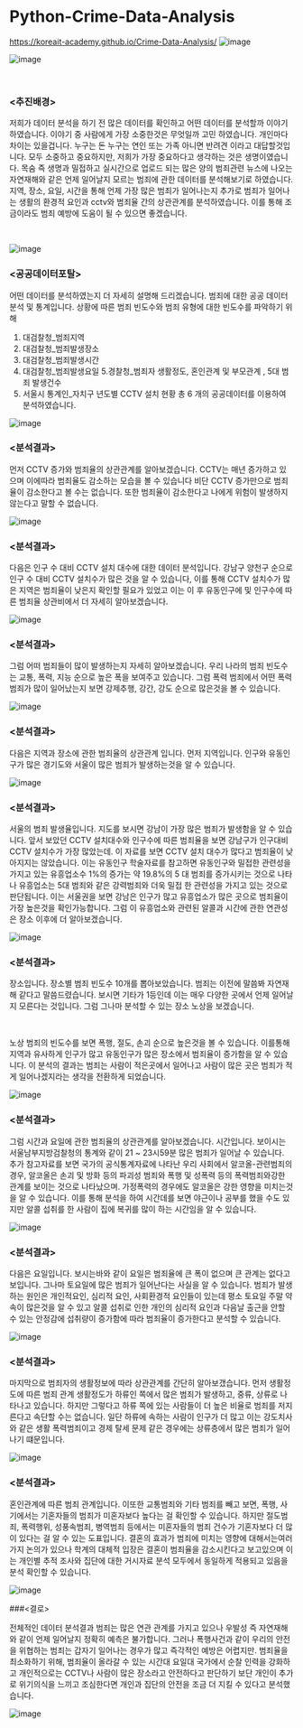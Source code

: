 # Python-Crime-Data-Analysis   
https://koreait-academy.github.io/Crime-Data-Analysis/
![image](https://user-images.githubusercontent.com/92245622/220792509-6c902638-afd3-4e3c-88df-172e192e6dd2.png)

![image](https://user-images.githubusercontent.com/92245622/220792711-3fdab78c-80d6-4efe-b7c1-2d0ecbbc49cb.png)

<br>

###  <추진배경>

저희가 데이터 분석을 하기 전 많은 데이터를 확인하고 어떤 데이터를 분석할까 이야기 하였습니다.
이야기 중 사람에게 가장 소중한것은 무엇일까 고민 하였습니다.
개인마다 차이는 있을겁니다. 누구는 돈 누구는 연인 또는 가족 아니면 반려견 이라고 대답할것입니다.
모두 소중하고 중요하지만, 저희가 가장 중요하다고 생각하는 것은 생명이였습니다. 
목숨 즉 생명과 밀접하고 실시간으로 업로드 되는 많은 양의 범죄관련 뉴스에 나오는 자연재해와 같은 언제 일어날지 모르는 범죄에 관한 데이터를 분석해보기로 하였습니다.
지역, 장소, 요일, 시간을 통해 언제 가장 많은 범죄가 일어나는지 추가로 범죄가 일어나는 생활의 환경적 요인과 cctv와 범죄율 간의 상관관계를 분석하였습니다. 
이를 통해 조금이라도 범죄 예방에 도움이 될 수 있으면 좋겠습니다. 

<br>

![image](https://user-images.githubusercontent.com/92245622/220792760-31b63f6a-47c5-4b21-a6c0-52e682ad430f.png)

###  <공공데이터포탈>

어떤 데이터를 분석하였는지 더 자세히 설명해 드리겠습니다. 
범죄에 대한 공공 데이터 분석 및 통계입니다. 상황에 따른 범죄 빈도수와 범죄 유형에 대한 빈도수를 파악하기 위해 
1. 대검찰청_범죄지역
2. 대검찰청_범죄발생장소
3. 대검찰청_범죄발생시간
4. 대검찰청_범죄발생요일
5.경찰청_범죄자 생활정도, 혼인관계 및 부모관계 , 5대 범죄 발생건수 
6. 서울시 통계인_자치구 년도별 CCTV 설치 현황
총 6 개의 공공데이터를 이용하여 분석하였습니다.

![image](https://user-images.githubusercontent.com/92245622/220792839-392c09ea-4778-4ee9-ba47-b2678b374b1b.png)

###  <분석결과>

먼저 CCTV 증가와 범죄율의 상관관계를 알아보겠습니다.
CCTV는 매년 증가하고 있으며 이에따라 범죄율도 감소하는 모습을 볼 수 있습니다
 비단 CCTV 증가만으로 범죄율이 감소한다고 볼 수는 없습니다. 또한 범죄율이 감소한다고 나에게 위험이 발생하지
않는다고 말할 수 없습니다. 

![image](https://user-images.githubusercontent.com/92245622/220792942-f6a9501e-192d-4387-94f8-10dee66ebd65.png)

###  <분석결과>

다음은 인구 수 대비 CCTV 설치 대수에 대한 데이터 분석입니다. 강남구 양천구 순으로 인구 수 대비 CCTV 설치수가 많은 것을 알 수 있습니다, 이를 통해 CCTV 설치수가 많은 지역은 범죄율이 낮은지 확인할 필요가 있었고 이는 이 후 유동인구에 및 인구수에 따른 범죄율 상관비에서 더 자세히 알아보겠습니다.

![image](https://user-images.githubusercontent.com/92245622/220793031-aa2e5a87-7858-4c8d-912b-957fd43be628.png)

###  <분석결과>

그럼 어떠  범죄들이 많이 발생하는지 자세히 알아보겠습니다.
우리 나라의 범죄 빈도수는 교통, 폭력, 지능 순으로 높은 폭을 보여주고 있습니다.  그럼 폭력 범죄에서 어떤 폭력 범죄가 많이 일어났는지 보면 
강제추행, 강간, 강도 순으로 많은것을 볼 수 있습니다.  

![image](https://user-images.githubusercontent.com/92245622/220806289-368fe19a-dc44-4253-b4bc-21e1966078d3.png)

###  <분석결과>

다음은 지역과 장소에 관한 범죄율의 상관관계 입니다.
먼저 지역입니다. 인구와 유동인구가 많은 경기도와 서울이 많은 범죄가 발생하는것을 알 수 있습니다.

![image](https://user-images.githubusercontent.com/92245622/220806348-e68cb26f-8f16-424b-a825-bae4fa86ddae.png)


###  <분석결과>
서울의 범죄 발생율입니다. 지도를 보시면 강남이 가장 많은 범죄가 발생함을 알 수 있습니다.
앞서 보았던 CCTV 설치대수와 인구수에 따른 범죄율을  보면 강남구가 인구대비 CCTV 설치수가 가장 많았는데. 이 자료를 보면 CCTV 설치 대수가 많다고 범죄율이 낮아지지는 않았습니다. 
 이는 유동인구 학술자료를 참고하면 유동인구와 밀접한 관련성을 가지고 있는 유흥업소수 1%의 증가는 약 19.8%의 5 대 범죄를 증가시키는 것으로 나타나 유흥업소는 5대 범죄와 같은 강력범죄와 더욱 밀접 한 관련성을 가지고 있는 것으로 판단됩니다. 이는 서울권을 보면 강남은 인구가 많고 유흥업소가 많은 곳으로 범죄율이 가장 높은것을 확인가능합니다. 그럼 이 유흥업소와 관련된 알콜과 시간에 관한 연관성은  장소 이후에 더 알아보겠습니다.


![image](https://user-images.githubusercontent.com/92245622/220806383-9188cbc6-3611-4775-b4c0-322e511dedc4.png)

###  <분석결과>

 장소입니다. 장소별 범죄 빈도수 10개를 뽑아보았습니다. 범죄는 이전에 말씀봐 자연재해 같다고 말씀드렸습니다.
보시면 기타가 1등인데 이는 매우 다양한 곳에서 언제 일어날지 모른다는 것입니다. 
그럼 그나마 분석할 수 있는 장소 노상을 보겠습니다.

<br>

 노상 범죄의 빈도수를 보면 폭행, 절도, 손괴 순으로 높은것을 볼 수 있습니다. 이를통해 지역과 유사하게 인구가 많고 유동인구가 많은 장소에서 범죄율이 증가함을 알 수 있습니다. 이 분석의 결과는 범죄는 사람이 적은곳에서 일어나고 사람이 많은 곳은
범죄가 적게 일어나겠지라는 생각을 전환하게 되었습니다.

![image](https://user-images.githubusercontent.com/92245622/220806414-51e2d296-4894-4081-ae24-acbf38a18bdb.png)

###  <분석결과>

그럼 시간과 요일에 관한 범죄율의 상관관계를 알아보겠습니다.
시간입니다.  보이시는 서울남부지방검찰청의 통계와 같이 21 ~ 23시59분 많은 범죄가 일어날 수 있습니다. 추가 참고자료를 보면
국가의 공식통계자료에 나타난 우리 사회에서 알코올-관련범죄의 경우, 알코올은 손괴 및 방화 등의 파괴성 범죄와 폭행 및 성폭력 등의 폭력범죄와강한 관계를 보이는 것으로 나타났으며. 가정폭력의 경우에도 알코올은 강한 영향을 미치는것을 알 수 있습니다. 이를 통해 분석을 하여 시간데를 보면 야근이나 공부를 했을 수도 있지만 알콜 섭취를 한 사람이 집에 복귀를 많이 하는 시간임을 알 수 있습니다.

![image](https://user-images.githubusercontent.com/92245622/220806530-9927d2b7-2cb5-44e8-9bab-c11c81faa353.png)

###  <분석결과>

다음은 요일입니다. 보시는바와 같이 요일은 범죄율에 큰 폭이 없으며 큰 관계는 없다고 보입니다. 그나마 토요일에 많은 범죄가 
일어난다는 사실을 알 수 있습니다. 범죄가 발생하는 원인은 개인적요인, 심리적 요인, 사회환경적 요인들이 있는데
평소 토요일 주말 약속이 많은것을 알 수 있고 알콜 섭취로 인한 개인의 심리적 요인과 다음날 출근을 
안할 수 있는 안정감에 섭취량이 증가함에 따라 범죄율이 증가한다고 분석할 수 있습니다.

![image](https://user-images.githubusercontent.com/92245622/220806624-a0ee6c93-39fa-413d-a970-9be39e891446.png)

###  <분석결과>

마지막으로 범죄자의 생활정보에 따라 상관관계를 간단히 알아보갰습니다.
먼저 생활정도에 따른 범죄 관계
생활정도가 하류인 쪽에서 많은 범죄가 발생하고, 중류, 상류로 나타나고 있습니다. 하지만 그렇다고 하류 쪽에 있는
 사람들이 더 높은 비율로 범죄를 저지른다고 속단할 수는 없습니다. 일단 하류에 속하는 사람이 인구가 더 많고
이는 강도치사와 같은 생활 폭력범죄이고 경제 탈세 문제 같은 경우에는 상류층에서 많은 범죄가 일어나기 떄문입니다.


![image](https://user-images.githubusercontent.com/92245622/220806881-353ff269-a860-4982-a969-bd99b0981300.png)

###  <분석결과>

혼인관계에 따른 범죄 관계입니다. 이또한
교통범죄와 기타 범죄를 빼고 보면, 폭행, 사기에서는 기혼자들의 범죄가 미혼자보다 높다는 걸 확인할 수 있습니다.
 하지만 절도범죄, 폭력행위, 성풍속범죄, 병역범죄 등에서는 미혼자들의 범죄 건수가 기혼자보다 더 많이 있다는 걸 알 수 있는 도표입니다.
 결혼의 효과가 범죄에 미치는 영향에 대해서는여러 가지 논의가 있으나 학계의 대체적 입장은 결혼이 범죄율을 감소시킨다고 보고있으며
 이는 개인별 추적 조사와 집단에 대한 거시자료 분석 모두에서 동일하게 적용되고 있음을 분석 확인할 수 있습니다.

![image](https://user-images.githubusercontent.com/92245622/220806910-bf568817-55d3-4f67-bf45-00404bf1edae.png)

###<결로>

전체적인 데이터 분석결과 범죄는 많은 연관 관계를 가지고 있으나 우발성 즉 자연재해와 같이 언제 일어날지 정확히 예측은 불가합니다.
그러나
폭행사건과 같이 우리의 안전을 위협하는 범죄는 갑자기 일어나는 경우가 많고 즉각적인 예방은 어렵지만. 범죄율을 최소화하기 위해, 범죄율이 올라갈 수 있는 시간대 요일대 국가에서 순찰 인력을 강화하고 개인적으로는 CCTV나 사람이 많은 장소라고 안전하다고 판단하기 보단 개인이 추가로 위기의식을 느끼고 조심한다면 개인과 집단의 안전을 조금 더 지킬 수 있다고 분석했습니다.


![image](https://user-images.githubusercontent.com/92245622/220806947-905c0560-f48e-470c-9660-9dbefc925c59.png)
